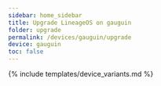 ```yaml
---
sidebar: home_sidebar
title: Upgrade LineageOS on gauguin
folder: upgrade
permalink: /devices/gauguin/upgrade
device: gauguin
toc: false
---
```

{% include templates/device_variants.md %}
